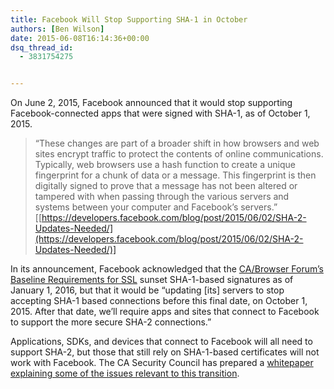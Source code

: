 ```yaml
---
title: Facebook Will Stop Supporting SHA-1 in October
authors: [Ben Wilson]
date: 2015-06-08T16:14:36+00:00
dsq_thread_id:
  - 3831754275


---
```

On June 2, 2015, Facebook announced that it would stop supporting Facebook-connected apps that were signed with SHA-1, as of October 1, 2015.

> &ldquo;These changes are part of a broader shift in how browsers and web sites encrypt traffic to protect the contents of online communications. Typically, web browsers use a hash function to create a unique fingerprint for a chunk of data or a message. This fingerprint is then digitally signed to prove that a message has not been altered or tampered with when passing through the various servers and systems between your computer and Facebook&#8217;s servers.&rdquo; [[https://developers.facebook.com/blog/post/2015/06/02/SHA-2-Updates-Needed/](https://developers.facebook.com/blog/post/2015/06/02/SHA-2-Updates-Needed/)]

In its announcement, Facebook acknowledged that the [CA/Browser Forum&rsquo;s Baseline Requirements for SSL](https://cabforum.org/baseline-requirements-documents/) sunset SHA-1-based signatures as of January 1, 2016, but that it would be &ldquo;updating [its] servers to stop accepting SHA-1 based connections before this final date, on October 1, 2015. After that date, we&rsquo;ll require apps and sites that connect to Facebook to support the more secure SHA-2 connections.&rdquo;

Applications, SDKs, and devices that connect to Facebook will all need to support SHA-2, but those that still rely on SHA-1-based certificates will not work with Facebook. The CA Security Council has prepared a [whitepaper explaining some of the issues relevant to this transition][1].

 [1]: /uploads/2015/06/SHA-1-vs-SHA-2-Whitepaper-2015-06-08.pdf